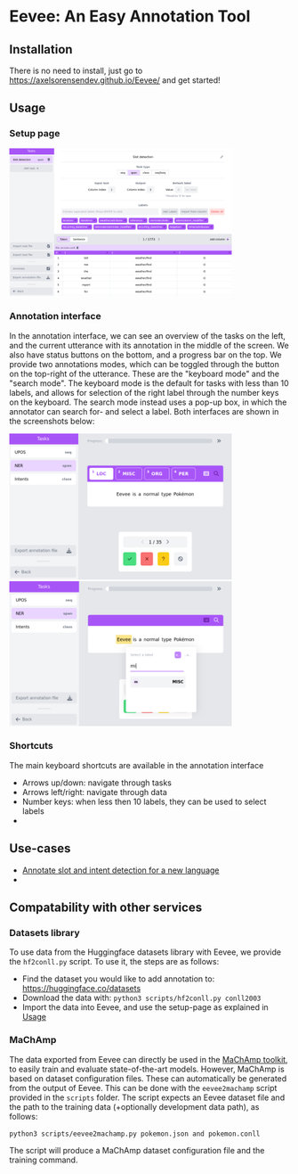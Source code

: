 # Eevee: An Easy Annotation Tool

## Installation
There is no need to install, just go to https://axelsorensendev.github.io/Eevee/ and get started!

## Usage
### Setup page

<img src="docs/slot-detection.png" width="400px">


### Annotation interface
In the annotation interface, we can see an overview of the tasks on the left,
and the current utterance with its annotation in the middle of the screen. We
also have status buttons on the bottom, and a progress bar on the top. We
provide two annotations modes, which can be toggled through the button on the
top-right of  the utterance. These are the "keyboard mode" and the "search
mode". The keyboard mode is the default for tasks with less than 10 labels, and
allows for selection of the right label through the number keys on the
keyboard. The search mode instead uses a pop-up box, in which the annotator can
search for- and select a label. Both interfaces are shown in the screenshots
below:

<img src="docs/annotate-key.png" width="400px">
<img src="docs/annotate-search.png" width="400px">

### Shortcuts
The main keyboard shortcuts are available in the annotation interface
* Arrows up/down: navigate through tasks
* Arrows left/right: navigate through data
* Number keys: when less then 10 labels, they can be used to select labels
* 

## Use-cases
- [Annotate slot and intent detection for a new language](docs/xsid.md)
- 

## Compatability with other services
### Datasets library
To use data from the Huggingface datasets library with Eevee, we provide the `hf2conll.py` script. To use it, the steps are as follows:

* Find the dataset you would like to add annotation to: https://huggingface.co/datasets
* Download the data with: `python3 scripts/hf2conll.py conll2003`
* Import the data into Eevee, and use the setup-page as explained in [Usage](#usage)

### MaChAmp
The data exported from Eevee can directly be used in the [MaChAmp toolkit](https://github.com/machamp-nlp/), to easily train
and evaluate state-of-the-art models. However, MaChAmp is based on dataset configuration files. These can automatically be 
generated from the output of Eevee. This can be done with the `eevee2machamp` script provided in the `scripts` folder. The 
script expects an Eevee dataset file and the path to the training data (+optionally development data path), as follows:

```
python3 scripts/eevee2machamp.py pokemon.json and pokemon.conll
```

The script will produce a MaChAmp dataset configuration file and the training command.

